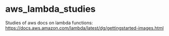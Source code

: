 # aws_lambda_studies
Studies of aws docs on lambda functions:
https://docs.aws.amazon.com/lambda/latest/dg/gettingstarted-images.html
